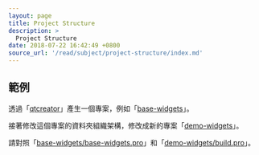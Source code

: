 ```yaml
---
layout: page
title: Project Structure
description: >
  Project Structure
date: 2018-07-22 16:42:49 +0800
source_url: '/read/subject/project-structure/index.md'
---
```



## 範例


透過「[qtcreator](http://doc.qt.io/qtcreator/)」產生一個專案，例如「[base-widgets](https://github.com/foreachsam/book-lang-cpp-qt/tree/gh-pages/example/project-structure/base-widgets)」。

接著修改這個專案的資料夾組織架構，修改成新的專案「[demo-widgets](https://github.com/foreachsam/book-lang-cpp-qt/tree/gh-pages/example/project-structure/demo-widgets)」。

請對照「[base-widgets/base-widgets.pro](https://github.com/foreachsam/book-lang-cpp-qt/blob/gh-pages/example/project-structure/base-widgets/base-widgets.pro)」和「[demo-widgets/build.pro](https://github.com/foreachsam/book-lang-cpp-qt/blob/gh-pages/example/project-structure/demo-widgets/build.pro)」。
